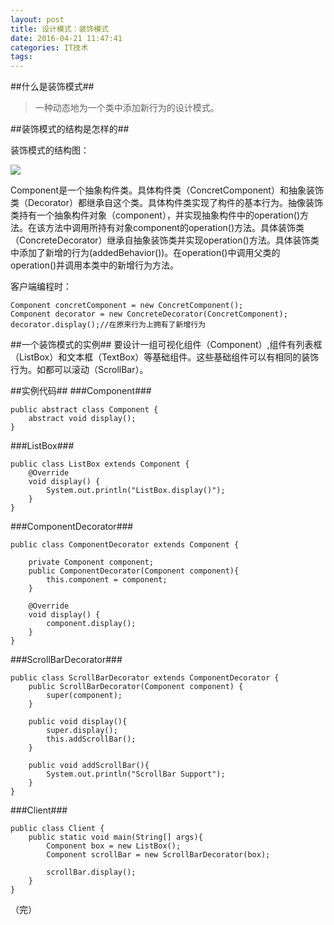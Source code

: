 ```yaml
---
layout: post
title: 设计模式：装饰模式
date: 2016-04-21 11:47:41
categories: IT技术
tags:
---
```


##什么是装饰模式##
> 一种动态地为一个类中添加新行为的设计模式。

##装饰模式的结构是怎样的##

装饰模式的结构图：

![]({{site:url}}/assets/20160421/decorator.png)

Component是一个抽象构件类。具体构件类（ConcretComponent）和抽象装饰类（Decorator）都继承自这个类。具体构件类实现了构件的基本行为。抽像装饰类持有一个抽象构件对象（component），并实现抽象构件中的operation()方法。在该方法中调用所持有对象component的operation()方法。具体装饰类（ConcreteDecorator）继承自抽象装饰类并实现operation()方法。具体装饰类中添加了新增的行为(addedBehavior())。在operation()中调用父类的operation()并调用本类中的新增行为方法。

客户端编程时：

```
Component concretComponent = new ConcretComponent();
Component decorator = new ConcreteDecorator(ConcretComponent);
decorator.display();//在原来行为上拥有了新增行为
```

##一个装饰模式的实例##
要设计一组可视化组件（Component）,组件有列表框（ListBox）和文本框（TextBox）等基础组件。这些基础组件可以有相同的装饰行为。如都可以滚动（ScrollBar）。

##实例代码##
###Component###
```
public abstract class Component {
    abstract void display();
}
```

###ListBox###
```
public class ListBox extends Component {
    @Override
    void display() {
        System.out.println("ListBox.display()");
    }
}
```

###ComponentDecorator###
```
public class ComponentDecorator extends Component {

    private Component component;
    public ComponentDecorator(Component component){
        this.component = component;
    }

    @Override
    void display() {
        component.display();
    }
}
```

###ScrollBarDecorator###
```
public class ScrollBarDecorator extends ComponentDecorator {
    public ScrollBarDecorator(Component component) {
        super(component);
    }

    public void display(){
        super.display();
        this.addScrollBar();
    }

    public void addScrollBar(){
        System.out.println("ScrollBar Support");
    }
}
```

###Client###
```
public class Client {
    public static void main(String[] args){
        Component box = new ListBox();
        Component scrollBar = new ScrollBarDecorator(box);

        scrollBar.display();
    }
}
```

（完）
